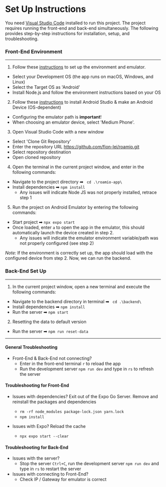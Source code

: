 # Set Up Instructions
You need [Visual Studio Code](https://code.visualstudio.com/download) installed to run this project.
The project requires running the front-end and back-end simultaneously. The following provides step-by-step instructions for installation, setup, and troubleshooting. 

### Front-End Environment
---
1. Follow these [instructions](https://reactnative.dev/docs/set-up-your-environment?os=macos) to set up the environment and emulator.
- Select your Development OS (the app runs on macOS, Windows, and Linux)
- Select the Target OS as 'Android'
- Install Node.js and follow the environment instructions based on your OS
2. Follow these [instructions](https://docs.expo.dev/get-started/set-up-your-environment/?platform=android&device=simulated) to install Android Studio & make an Android Device (OS-dependent)
- Configuring the emulator path is **important**!
- When choosing an emulator device, select 'Medium Phone'.
3. Open Visual Studio Code with a new window
- Select 'Clone Git Repository'
- Enter the repository URL https://github.com/fion-lei/roamio.git
- Select repository destination
- Open cloned repository
4. Open the terminal in the current project window, and enter in the following commands:
- Navigate to the project directory ➡ `` cd .\roamio-app\``
- Install dependencies ➡ ``npm install``
    - Any issues will indicate Node JS was not properly installed, retrace step 1
5. Run the project on Android Emulator by entering the following commands:
- Start project ➡ ``npx expo start``
- Once loaded, enter ``a`` to open the app in the emulator, this should automatically launch the device created in step 2. 
    - Any issues will indicate the emulator environment variable/path was not properly configured (see step 2)
  
*Note:* If the environment is correctly set up, the app should load with the configured device from step 2. Now, we can run the backend.

### Back-End Set Up
---
1. In the current project window, open a new terminal and execute the following commands:
- Navigate to the backend directory in terminal ➡ `` cd .\backend\``
- Install dependencies ➡ ``npm install`` 
- Run the server ➡ ``npm start`` 

2. Resetting the data to default version
- Run the server ➡ ``npm run reset-data`` 
---
#### General Troubleshooting
- Front-End & Back-End not connecting?
    - Enter in the front-end terminal ``r`` to reload the app 
    - Run the development server `npm run dev` and type in `rs` to refresh the server

#### Troubleshooting for Front-End
- Issues with dependencies? Exit out of the Expo Go Server. Remove and reinstall the packages and dependencies
    - ``rm -rf node_modules package-lock.json yarn.lock``
    - ``npm install``

- Issues with Expo? Reload the cache
    - ``npx expo start --clear``

#### Troubleshooting for Back-End
- Issues with the server? 
    - Stop the server `Ctrl+C`, run the development server `npm run dev` and type in `rs` to restart the server 
- Issues with connecting to Front-End?
    - Check IP / Gateway for emulator is correct
